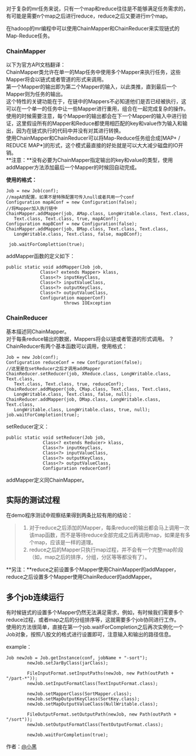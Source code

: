 对于复杂的mr任务来说，只有一个map和reduce往往是不能够满足任务需求的，有可能是需要n个map之后进行reduce，reduce之后又要进行m个map。

在hadoop的mr编程中可以使用ChainMapper和ChainReducer来实现链式的Map-Reduce任务。

### ChainMapper

以下为官方API文档翻译：   
ChainMapper类允许在单一的Map任务中使用多个Mapper来执行任务，这些Mapper将会以链式或者管道的形式来调用。   
第一个Mapper的输出即为第二个Mapper的输入，以此类推，直到最后一个Mapper则为任务的输出。   
这个特性的关键功能在于，在链中的Mappers不必知道他们是否已经被执行，这可以在一个单一的任务中让一些Mapper进行重用，组合在一起完成复杂的操作。   
使用的时候需要注意，每个Mapper的输出都会在下一个Mapper的输入中进行验证，这里假设所有的Mapper和Reduce都使用相匹配的key和value作为输入和输出，因为在链式执行的代码中并没有对其进行转换。   
使用ChainMapper和ChainReducer可以将Map-Reduce任务组合成[MAP+ / REDUCE MAP*]的形式，这个模式最直接的好处就是可以大大减少磁盘的IO开销。   
**注意：**没有必要为ChainMapper指定输出的key和value的类型，使用addMapper方法添加最后一个Mapper的时候回自动完成。   

**使用的格式：**

```
Job = new Job(conf);
//mapA的配置，如果不是特殊配置可传入null或者共用一个conf
Configuration mapAConf = new Configuration(false);
//将Mapper加入执行链中
ChainMapper.addMapper(job, AMap.class, LongWritable.class, Text.class,
   Text.class, Text.class, true, mapAConf);
Configuration mapBConf = new Configuration(false);
ChainMapper.addMapper(job, BMap.class, Text.class, Text.class,
   LongWritable.class, Text.class, false, mapBConf);

 job.waitForComplettion(true);
```

addMapper函数的定义如下：

```
public static void addMapper(Job job,
             Class<? extends Mapper> klass,
             Class<?> inputKeyClass,
             Class<?> inputValueClass,
             Class<?> outputKeyClass,
             Class<?> outputValueClass,
             Configuration mapperConf)
                      throws IOException
```

### ChainReducer

基本描述同ChainMapper。   
对于每条reduce输出的数据，Mappers将会以链或者管道的形式调用。    ？
ChainReducer有两个基本函数可以调用，使用格式：

```
Job = new Job(conf);
Configuration reduceConf = new Configuration(false);
//这里是在setReducer之后才调用addMapper
ChainReducer.setReducer(job, XReduce.class, LongWritable.class, Text.class,
   Text.class, Text.class, true, reduceConf);
ChainReducer.addMapper(job, CMap.class, Text.class, Text.class,
   LongWritable.class, Text.class, false, null);
ChainReducer.addMapper(job, DMap.class, LongWritable.class, Text.class,
   LongWritable.class, LongWritable.class, true, null);
job.waitForCompletion(true);
```

setReducer定义：

```
public static void setReducer(Job job,
              Class<? extends Reducer> klass,
              Class<?> inputKeyClass,
              Class<?> inputValueClass,
              Class<?> outputKeyClass,
              Class<?> outputValueClass,
              Configuration reducerConf)
```

addMapper定义同ChainMapper。   

## 实际的测试过程

在demo程序测试中观察结果得到两条比较有用的结论：

> 1. 对于reduce之后添加的Mapper，每条reduce的输出都会马上调用一次该map函数，而不是等待reduce全部完成之后再调用map，如果是有多个map，应该是一样的道理。   
> 2. reduce之后的Mapper只执行map过程，并不会有一个完整map阶段（如，map之后的排序，分组，分区等等都没有了）。

**另注：**reduce之前设置多个Mapper使用ChainMapper的addMapper，reduce之后设置多个Mapper使用ChainReducer的addMapper。   

## 多个job连续运行

有时候链式的设置多个Mapper仍然无法满足需求，例如，有时候我们需要多个reduce过程，或者map之后的分组排序等，这就需要多个job协同进行工作。   
使用的方法很简单，直接在第一个job.waitForCompletion之后再次实例化一个Job对象，按照八股文的格式进行设置即可，注意输入和输出的路径信息。

example：

```
Job newJob = Job.getInstance(conf, jobName + "-sort");
        newJob.setJarByClass(jarClass);

        FileInputFormat.setInputPaths(newJob, new Path(outPath + "/part-*"));
        newJob.setInputFormatClass(TextInputFormat.class);

        newJob.setMapperClass(SortMapper.class);
        newJob.setMapOutputKeyClass(SortKey.class);
        newJob.setMapOutputValueClass(NullWritable.class);

        FileOutputFormat.setOutputPath(newJob, new Path(outPath + "/sort"));
        newJob.setOutputFormatClass(TextOutputFormat.class);

        newJob.waitForCompletion(true);
```

作者：[@小黑][1]

[1]:http://www.xiaohei.info